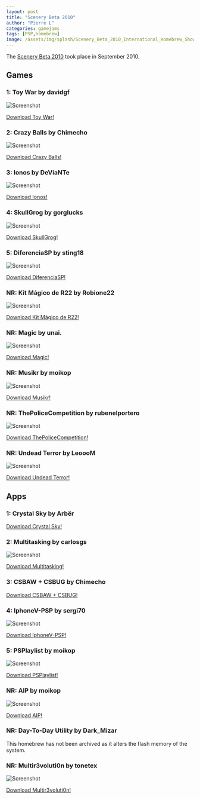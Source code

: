 ```yaml
---
layout: post
title: "Scenery Beta 2010"
author: "Pierre L"
categories: gamejams
tags: [PSP,homebrew]
image: /assets/img/splash/Scenery_Beta_2010_International_Homebrew_Showcase.webp
---
```


The [Scenery Beta 2010](https://psp.scenebeta.com/noticia/votaciones-scenery-beta-2010-psp) took place in September 2010.

## Games

### 1: Toy War by davidgf

![Screenshot](https://github.com/PSP-Archive/PSP-Archive.github.io/raw/gh-pages/assets/img/snaps/20210802002314.webp)

<a href="https://archive.org/details/toywars_genesis_v2.7z">Download Toy War!</a>

### 2: Crazy Balls by Chimecho

![Screenshot](https://github.com/PSP-Archive/PSP-Archive.github.io/raw/gh-pages/assets/img/snaps/crazyballs.webp)

<a href="https://archive.org/details/crazy-balls.-7z">Download Crazy Balls!</a>

### 3: Ionos by DeViaNTe

![Screenshot](https://github.com/PSP-Archive/PSP-Archive.github.io/raw/gh-pages/assets/img/snaps/ionos.webp)

<a href="https://archive.org/details/ionos.-7z">Download Ionos!</a>

### 4: SkullGrog by gorglucks

![Screenshot](https://github.com/PSP-Archive/PSP-Archive.github.io/raw/gh-pages/assets/img/snaps/skullgrog.webp)

<a href="https://archive.org/details/skullgrog-final.-7z">Download SkullGrog!</a>

### 5: DiferenciaSP by sting18

![Screenshot](https://github.com/PSP-Archive/PSP-Archive.github.io/raw/gh-pages/assets/img/snaps/DIFE01329_00000.webp)

<a href="https://archive.org/details/diferencia-sp-3-d.-7z">Download DiferenciaSP!</a>

### NR: Kit Mágico de R22 by Robione22

![Screenshot](https://github.com/PSP-Archive/PSP-Archive.github.io/raw/gh-pages/assets/img/snaps/KMR200334_00000.webp)

<a href="https://archive.org/details/kmr-22.7z">Download Kit Mágico de R22!</a>

### NR: Magic by unai.

![Screenshot](https://github.com/PSP-Archive/PSP-Archive.github.io/raw/gh-pages/assets/img/snaps/MAGI00481_00001.webp)

<a href="https://archive.org/details/magic_202108">Download Magic!</a>

### NR: Musikr by moikop

![Screenshot](https://github.com/PSP-Archive/PSP-Archive.github.io/raw/gh-pages/assets/img/snaps/MUSI00635_00000.webp)

<a href="https://archive.org/details/musikr.-7z">Download Musikr!</a>

### NR: ThePoliceCompetition by rubenelportero

![Screenshot](https://github.com/PSP-Archive/PSP-Archive.github.io/raw/gh-pages/assets/img/snaps/THEP02056_00000.webp)

<a href="https://archive.org/details/the-police-competition.-7z">Download ThePoliceCompetition!</a>

### NR: Undead Terror by LeoooM

![Screenshot](https://github.com/PSP-Archive/PSP-Archive.github.io/raw/gh-pages/assets/img/snaps/undeadterror.webp)

<a href="https://archive.org/details/undead-terror-beta-3.7z">Download Undead Terror!</a>

## Apps

### 1: Crystal Sky by Arbër

<a href="https://archive.org/details/cristal-sky-demo">Download Crystal Sky!</a>

### 2: Multitasking by carlosgs

![Screenshot](https://github.com/PSP-Archive/PSP-Archive.github.io/raw/gh-pages/assets/img/snaps/20210620070749.webp)

<a href="https://archive.org/details/multi-tas-king-v-301by-carlosgs.-7z">Download Multitasking!</a>

### 3: CSBAW + CSBUG by Chimecho

<a href="https://archive.org/details/csbawy-csbugcfplusv-2">Download CSBAW + CSBUG!</a>

### 4: IphoneV-PSP by sergi70

![Screenshot](https://github.com/PSP-Archive/PSP-Archive.github.io/raw/gh-pages/assets/img/snaps/IPHO00985_00000.webp)

<a href="https://archive.org/details/iphone-v-psp">Download IphoneV-PSP!</a>

### 5: PSPlaylist by moikop

![Screenshot](https://github.com/PSP-Archive/PSP-Archive.github.io/raw/gh-pages/assets/img/snaps/PSPL01013_00000.webp)

<a href="https://archive.org/details/psplaylist.-7z">Download PSPlaylist!</a>

### NR: AIP by moikop

![Screenshot](https://github.com/PSP-Archive/PSP-Archive.github.io/raw/gh-pages/assets/img/snaps/AIP01735_00000.webp)

<a href="https://archive.org/details/aip-v-3.10-scenery-beta">Download AIP!</a>

### NR: Day-To-Day Utility by Dark_Mizar

This homebrew has not been archived as it alters the flash memory of the system.

### NR: Multir3voluti0n by tonetex

![Screenshot](https://github.com/PSP-Archive/PSP-Archive.github.io/raw/gh-pages/assets/img/snaps/MULT01634_00000.webp)

<a href="https://archive.org/details/Multirevolution">Download Multir3voluti0n!</a>
